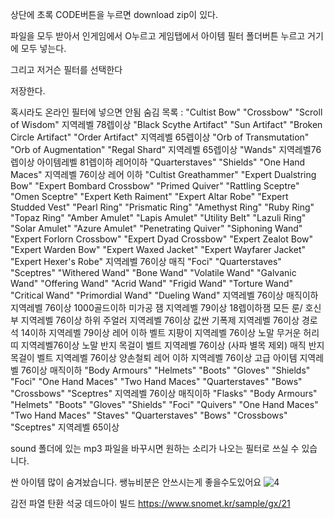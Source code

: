 상단에 초록 CODE버튼을 누르면 download zip이 있다.

파일을 모두 받아서 인게임에서 O누르고 게임탭에서 아이템 필터 폴더버튼 누르고 거기에 모두 넣는다.

그리고 저거슨 필터를 선택한다

저장한다.

혹시라도 온라인 필터에 넣으면 안됨
숨김 목록 : 
"Cultist Bow" 
"Crossbow" 
"Scroll of Wisdom" 지역레벨 78렙이상
"Black Scythe Artifact" "Sun Artifact" "Broken Circle Artifact" "Order Artifact" 지역레벨 65렙이상
"Orb of Transmutation" "Orb of Augmentation" "Regal Shard"  지역레벨 65렙이상
"Wands" 지역레벨76렙이상 아이템레벨 81렙이하 레어이하
"Quarterstaves" "Shields" "One Hand Maces" 지역레벨 76이상 레어 이하 
"Cultist Greathammer" "Expert Dualstring Bow" "Expert Bombard Crossbow" "Primed Quiver" "Rattling Sceptre" "Omen Sceptre" "Expert Keth Raiment" "Expert Altar Robe" "Expert Studded Vest" "Pearl Ring" "Prismatic Ring" "Amethyst Ring" "Ruby Ring"  "Topaz Ring" "Amber Amulet" "Lapis Amulet" "Utility Belt" "Lazuli Ring" "Solar Amulet" "Azure Amulet" "Penetrating Quiver" "Siphoning Wand" "Expert Forlorn Crossbow" "Expert Dyad Crossbow" "Expert Zealot Bow" "Expert Warden Bow" "Expert Waxed Jacket" "Expert Wayfarer Jacket" "Expert Hexer's Robe" 지역레벨 76이상 매직
"Foci" "Quarterstaves" "Sceptres" "Withered Wand" "Bone Wand" "Volatile Wand" "Galvanic Wand" "Offering Wand" "Acrid Wand" "Frigid Wand" "Torture Wand" "Critical Wand" "Primordial Wand" "Dueling Wand" 지역레벨 76이상 매직이하
지역레벨 76이상 1000골드이하
미가공 잼 지역레벨 79이상 18렙이하잼
모든 룬/ 호신부 지역레벨 76이상 
하위 주얼러 지역레벨 76이상 
값싼 기폭제 지역레벨 76이상
경로석 14이하 지역레벨 79이상
레어 이하 벨트 지팡이 지역레벨 76이상
노말 무거운 허리띠 지역레벨76이상
노말 반지 목걸이 벨트 지역레벨 76이상 (사파 별목 제외)
매직 반지 목걸이 벨트 지역레벨 76이상
양손철퇴 레어 이하 지역레벨 76이상
고급 아이템 지역레벨 76이상
매직이하 "Body Armours" "Helmets" "Boots" "Gloves" "Shields" "Foci" "One Hand Maces" "Two Hand Maces" "Quarterstaves" "Bows" "Crossbows" "Sceptres" 지역레벨 76이상
매직이하 "Flasks" "Body Armours" "Helmets" "Boots" "Gloves" "Shields" "Foci" "Quivers" "One Hand Maces" "Two Hand Maces" "Staves" "Quarterstaves" "Bows" "Crossbows"  "Sceptres" 지역레벨 65이상


sound 폴더에 있는 mp3 파일을 바꾸시면 원하는 소리가 나오는 필터로 쓰실 수 있습니다.



싼 아이템 많이 숨겨놨습니다. 쌩뉴비분은 안쓰시는게 좋을수도있어요
![4](https://github.com/user-attachments/assets/d59a8055-2e8b-4286-b4a3-c64293971a6f)



감전 파열 탄환 석궁 데드아이 빌드
https://www.snomet.kr/sample/gx/21
